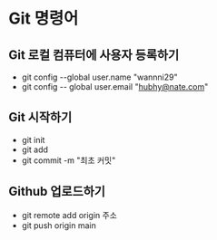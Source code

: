 # Git 명령어

## Git 로컬 컴퓨터에 사용자 등록하기

- git config --global user.name "wannni29"
- git config -- global user.email "hubhy@nate.com"

## Git 시작하기

- git init
- git add
- git commit -m "최초 커밋"

## Github 업로드하기

- git remote add origin 주소
- git push origin main
